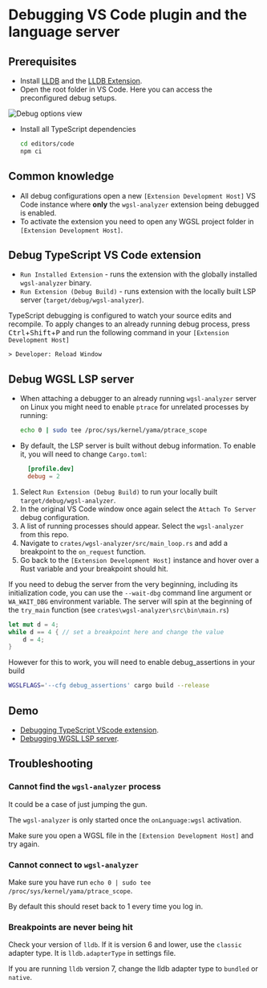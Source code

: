 # Debugging VS Code plugin and the language server

## Prerequisites

- Install [LLDB](https://lldb.llvm.org/) and the [LLDB Extension](https://marketplace.visualstudio.com/items?itemName=vadimcn.vscode-lldb).
- Open the root folder in VS Code. Here you can access the preconfigured debug setups.

![Debug options view](https://user-images.githubusercontent.com/36276403/74611090-92ec5380-5101-11ea-8a41-598f51f3f3e3.png)

- Install all TypeScript dependencies

  ```bash
  cd editors/code
  npm ci
  ```

## Common knowledge

- All debug configurations open a new `[Extension Development Host]` VS Code instance
where **only** the `wgsl-analyzer` extension being debugged is enabled.
- To activate the extension you need to open any WGSL project folder in `[Extension Development Host]`.

## Debug TypeScript VS Code extension

- `Run Installed Extension` - runs the extension with the globally installed `wgsl-analyzer` binary.
- `Run Extension (Debug Build)` - runs extension with the locally built LSP server (`target/debug/wgsl-analyzer`).

TypeScript debugging is configured to watch your source edits and recompile.
To apply changes to an already running debug process, press <kbd>Ctrl</kbd>+<kbd>Shift</kbd>+<kbd>P</kbd>
and run the following command in your `[Extension Development Host]`

```text
> Developer: Reload Window
```

## Debug WGSL LSP server

- When attaching a debugger to an already running `wgsl-analyzer` server on Linux you might need to enable `ptrace` for unrelated processes by running:

  ```bash
  echo 0 | sudo tee /proc/sys/kernel/yama/ptrace_scope
  ```

- By default, the LSP server is built without debug information.
  To enable it, you will need to change `Cargo.toml`:

  ```toml
    [profile.dev]
    debug = 2
  ```

1. Select `Run Extension (Debug Build)` to run your locally built `target/debug/wgsl-analyzer`.
2. In the original VS Code window once again select the `Attach To Server` debug configuration.
3. A list of running processes should appear. Select the `wgsl-analyzer` from this repo.
4. Navigate to `crates/wgsl-analyzer/src/main_loop.rs` and add a breakpoint to the `on_request` function.
5. Go back to the `[Extension Development Host]` instance and hover over a Rust variable and your breakpoint should hit.

If you need to debug the server from the very beginning, including its initialization
code, you can use the `--wait-dbg` command line argument or `WA_WAIT_DBG` environment variable.
The server will spin at the beginning of the `try_main` function (see `crates\wgsl-analyzer\src\bin\main.rs`)

```rust
let mut d = 4;
while d == 4 { // set a breakpoint here and change the value
	d = 4;
}
```

However for this to work, you will need to enable debug_assertions in your build

```bash
WGSLFLAGS='--cfg debug_assertions' cargo build --release
```

## Demo

- [Debugging TypeScript VScode extension](https://www.youtube.com/watch?v=T-hvpK6s4wM).
- [Debugging WGSL LSP server](https://www.youtube.com/watch?v=EaNb5rg4E0M).

## Troubleshooting

### Cannot find the `wgsl-analyzer` process

It could be a case of just jumping the gun.

The `wgsl-analyzer` is only started once the `onLanguage:wgsl` activation.

Make sure you open a WGSL file in the `[Extension Development Host]` and try again.

### Cannot connect to `wgsl-analyzer`

Make sure you have run `echo 0 | sudo tee /proc/sys/kernel/yama/ptrace_scope`.

By default this should reset back to 1 every time you log in.

### Breakpoints are never being hit

Check your version of `lldb`.
If it is version 6 and lower, use the `classic` adapter type.
It is `lldb.adapterType` in settings file.

If you are running `lldb` version 7, change the lldb adapter type to `bundled` or `native`.
